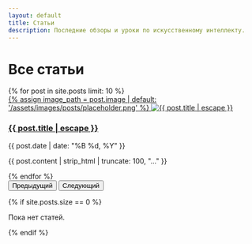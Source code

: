 ```yaml
---
layout: default
title: Статьи
description: Последние обзоры и уроки по искусственному интеллекту.
---
```


<h1>Все статьи</h1>

<div id="articlesCarousel" class="carousel slide" data-bs-ride="carousel">
  <div class="carousel-inner">
    {% for post in site.posts limit: 10 %}
    <div class="carousel-item {% if forloop.first %}active{% endif %}">
      <div class="neural-card-3d d-flex flex-column align-items-center text-center">
        <a href="{{ post.url | relative_url }}">
          {% assign image_path = post.image | default: '/assets/images/posts/placeholder.png' %}
          <img src="{{ image_path | relative_url }}" class="carousel-image img-fluid" alt="{{ post.title | escape }}">
        </a>
        <div class="carousel-caption mt-auto w-100">
          <h3><a href="{{ post.url | relative_url }}">{{ post.title | escape }}</a></h3>
          <p class="post-date">{{ post.date | date: "%B %d, %Y" }}</p>
          <p>{{ post.content | strip_html | truncate: 100, "..." }}</p>
        </div>
      </div>
    </div>
    {% endfor %}
  </div>

  <button class="carousel-control-prev" type="button" data-bs-target="#articlesCarousel" data-bs-slide="prev">
    <span class="carousel-control-prev-icon" aria-hidden="true"></span>
    <span class="visually-hidden">Предыдущий</span>
  </button>
  <button class="carousel-control-next" type="button" data-bs-target="#articlesCarousel" data-bs-slide="next">
    <span class="carousel-control-next-icon" aria-hidden="true"></span>
    <span class="visually-hidden">Следующий</span>
  </button>
</div>

{% if site.posts.size == 0 %}
<p>Пока нет статей.</p>
{% endif %}
